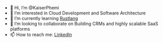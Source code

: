 - 👋 Hi, I’m @KaiserPhemi
- 👀 I’m interested in Cloud Development and Software Architecture
- 🌱 I’m currently learning [Rustlang](https://www.rust-lang.org/)
- 💞️ I’m looking to collaborate on Building CRMs and highly scalable SaaS platforms
- 📫 How to reach me: [LinkedIn](https://www.linkedin.com/in/kaiserphemi/)

<!---
KaiserPhemi/KaiserPhemi is a ✨ special ✨ repository because its `README.md` (this file) appears on your GitHub profile.
You can click the Preview link to take a look at your changes.
--->
